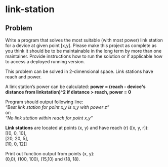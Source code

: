 # link-station

## Problem 
Write a program that solves the most suitable (with most power) link station for a device at given
point [x,y].
Please make this project as complete as you think it should be to be maintainable in the long
term by more than one maintainer. Provide instructions how to run the solution or if applicable
how to access a deployed running version.

This problem can be solved in 2-dimensional space. Link stations have reach and power.

A link station’s power can be calculated:
**power = (reach - device's distance from linkstation)^2**
**if distance > reach, power = 0**

Program should output following line:</br>
*“Best link station for point x,y is x,y with power z”*</br>
or:</br>
*“No link station within reach for point x,y”*

**Link stations​** are located at points (x, y) and have reach (r) ([x, y, r]):</br>
[[0, 0, 10],</br>
[20, 20, 5],</br>
[10, 0, 12]]</br>

Print out function output from points​ (x, y):</br>
(0,0), (100, 100), (15,10) and (18, 18).